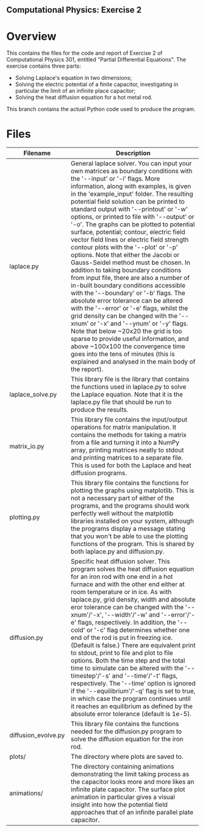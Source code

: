 Computational Physics: Exercise 2
---------------------------------

# Overview

This contains the files for the code and report of Exercise 2 of Computational Physics 301, entitled "Partial Differential Equations". The exercise contains three parts:

- Solving Laplace's equation in two dimensions;
- Solving the electric potential of a finite capacitor, investigating in particular the limit of an infinite place capacitor;
- Solving the heat diffusion equation for a hot metal rod.

This branch contains the actual Python code used to produce the program.

# Files

| Filename | Description |
| -------- | ----------- |
| laplace.py | General laplace solver. You can input your own matrices as boundary conditions with the '--input' or '-i' flags. More information, along with examples, is given in the 'example\_input' folder. The resulting potential field solution can be printed to standard output with '--printout' or '-w' options, or printed to file with '--output' or '-o'. The graphs can be plotted to potential surface, potential; contour, electric field vector field lines or electric field strength contour plots with the '--plot' or '-p' options. Note that either the Jacobi or Gauss-Seidel method must be chosen. In addition to taking boundary conditions from input file, there are also a number of in-built boundary conditions accessible with the '--boundary' or '-b' flags. The absolute error tolerance can be altered with the '--error' or '-e' flags, whilst the grid density can be changed with the '--xnum' or '-x' and '--ynum' or '-y' flags. Note that below ~20x20 the grid is too sparse to provide useful information, and above ~100x100 the convergence time goes into the tens of minutes (this is explained and analysed in the main body of the report).|
| laplace\_solve.py | This library file is the library that contains the functions used in laplace.py to solve the Laplace equation. Note that it is the laplace.py file that should be run to produce the results.|
| matrix\_io.py | This library file contains the input/output operations for matrix manipulation. It contains the methods for taking a matrix from a file and turning it into a NumPy array, printing matrices neatly to stdout and printing matrices to a separate file. This is used for both the Laplace and heat diffusion programs.|
| plotting.py | This library file contains the functions for plotting the graphs using matplotlib. This is not a necessary part of either of the programs, and the programs should work perfectly well without the matplotlib libraries installed on your system, although the programs display a message stating that you won't be able to use the plotting functions of the program. This is shared by both laplace.py and diffusion.py.|
| diffusion.py | Specific heat diffusion solver. This program solves the heat diffusion equation for an iron rod with one end in a hot furnace and with the other end either at room temperature or in ice. As with laplace.py, grid density, width and absolute eror tolerance can be changed with the '--xnum'/'-x', '--width'/'-w' and '--error'/'-e' flags, respectively. In addition, the '--cold' or '-c' flag determines whether one end of the rod is put in freezing ice. (Default is false.) There are equivalent print to stdout, print to file and plot to file options. Both the time step and the total time to simulate can be altered with the '--timestep'/'-s' and '--time'/'-t' flags, respectively. The '--time' option is ignored if the '--equilibrium'/'-q' flag is set to true, in which case the program continues until it reaches an equilibrium as defined by the absolute error tolerance (default is 1e-5).|
| diffusion\_evolve.py | This library file contains the functions needed for the diffusion.py program to solve the diffusion equation for the iron rod.|
| plots/ | The directory where plots are saved to.|
| animations/ | The directory containing animations demonstrating the limit taking process as the capacitor looks more and more likes an infinite plate capacitor. The surface plot animation in particular gives a visual insight into how the potential field approaches that of an infinite parallel plate capacitor.|
